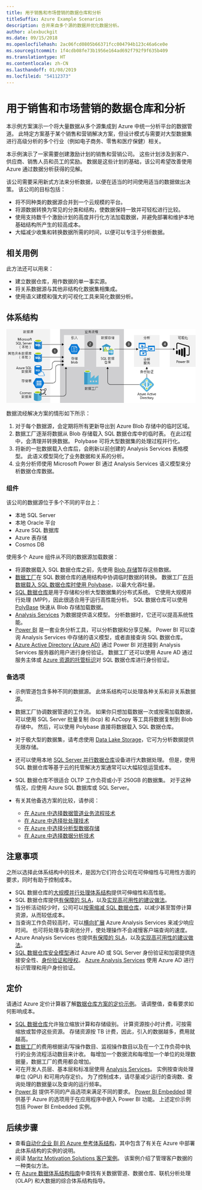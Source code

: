 ```yaml
---
title: 用于销售和市场营销的数据仓库和分析
titleSuffix: Azure Example Scenarios
description: 合并来自多个源的数据并优化数据分析。
author: alexbuckgit
ms.date: 09/15/2018
ms.openlocfilehash: 2ac06fcd0805b66371fcc004794b123c46a6ce0e
ms.sourcegitcommit: 1f4cdb08fe73b1956e164ad692f792f9f635b409
ms.translationtype: HT
ms.contentlocale: zh-CN
ms.lasthandoff: 01/08/2019
ms.locfileid: "54112373"
---
```

# <a name="data-warehousing-and-analytics-for-sales-and-marketing"></a>用于销售和市场营销的数据仓库和分析

本示例方案演示一个将大量数据从多个源集成到 Azure 中统一分析平台的数据管道。 此特定方案基于某个销售和营销解决方案，但设计模式与需要对大型数据集进行高级分析的多个行业（例如电子商务、零售和医疗保健）相关。

本示例演示了一家需要创建激励计划的销售和营销公司。 这些计划涉及到客户、供应商、销售人员和员工的奖励。 数据是这些计划的基础，该公司希望改善使用 Azure 通过数据分析获得的见解。

该公司需要采用新式方法来分析数据，以便在适当的时间使用适当的数据做出决策。 该公司的目标包括：

- 将不同种类的数据源合并到一个云规模的平台。
- 将源数据转换为常见的分类和结构，使数据保持一致并可轻松进行比较。
- 使用支持数千个激励计划的高度并行化方法加载数据，并避免部署和维护本地基础结构所产生的较高成本。
- 大幅减少收集和转换数据所需的时间，以便可以专注于分析数据。

## <a name="relevant-use-cases"></a>相关用例

此方法还可以用来：

- 建立数据仓库，用作数据的单一事实源。
- 将关系数据源与其他非结构化数据集相集成。
- 使用语义建模和强大的可视化工具来简化数据分析。

## <a name="architecture"></a>体系结构

![Azure 中数据仓库和分析方案的体系结构][architecture]

数据流经解决方案的情形如下所示：

1. 对于每个数据源，会定期将所有更新导出到 Azure Blob 存储中的临时区域。
2. 数据工厂逐渐将数据从 Blob 存储载入 SQL 数据仓库中的临时表。 在此过程中，会清理并转换数据。 Polybase 可将大型数据集的处理过程并行化。
3. 将新的一批数据载入仓库后，会刷新以前创建的 Analysis Services 表格模型。 此语义模型简化了业务数据和关系的分析。
4. 业务分析师使用 Microsoft Power BI 通过 Analysis Services 语义模型来分析数据仓库数据。

### <a name="components"></a>组件

该公司的数据源位于多个不同的平台上：

- 本地 SQL Server
- 本地 Oracle 平台
- Azure SQL 数据库
- Azure 表存储
- Cosmos DB

使用多个 Azure 组件从不同的数据源加载数据：

- 将源数据载入 SQL 数据仓库之前，先使用 [Blob 存储](/azure/storage/blobs/storage-blobs-introduction)暂存这些数据。
- [数据工厂](/azure/data-factory)在 SQL 数据仓库的通用结构中协调临时数据的转换。 数据工厂[在将数据载入 SQL 数据仓库时使用 Polybase](/azure/data-factory/connector-azure-sql-data-warehouse#use-polybase-to-load-data-into-azure-sql-data-warehouse)，以最大化吞吐量。
- [SQL 数据仓库](/azure/sql-data-warehouse/sql-data-warehouse-overview-what-is)是用于存储和分析大型数据集的分布式系统。 它使用大规模并行处理 (MPP)，因此很适合用于运行高性能分析。 SQL 数据仓库可以使用 [PolyBase](/sql/relational-databases/polybase/polybase-guide) 快速从 Blob 存储加载数据。
- [Analysis Services](/azure/analysis-services) 为数据提供语义模型。 分析数据时，它还可以提高系统性能。
- [Power BI](/power-bi) 是一套业务分析工具，可以分析数据和分享见解。 Power BI 可以查询 Analysis Services 中存储的语义模型，或者直接查询 SQL 数据仓库。
- [Azure Active Directory (Azure AD)](/azure/active-directory) 通过 Power BI 对连接到 Analysis Services 服务器的用户进行身份验证。 数据工厂还可以使用 Azure AD 通过服务主体或 [Azure 资源的托管标识](/azure/active-directory/managed-identities-azure-resources/overview)对 SQL 数据仓库进行身份验证。

### <a name="alternatives"></a>备选项

- 示例管道包含多种不同的数据源。 此体系结构可以处理各种关系和非关系数据源。
- 数据工厂协调数据管道的工作流。 如果你只想加载数据一次或按需加载数据，可以使用 SQL Server 批量复制 (bcp) 和 AzCopy 等工具将数据复制到 Blob 存储中。 然后，可以使用 Polybase 直接将数据载入 SQL 数据仓库。
- 对于极大型的数据集，请考虑使用 [Data Lake Storage](/azure/storage/data-lake-storage/introduction)，它可为分析数据提供无限存储。
- 还可以使用本地 [SQL Server 并行数据仓库](/sql/analytics-platform-system)设备进行大数据处理。 但是，使用 SQL 数据仓库等基于云的托管解决方案通常可以大幅较低运营成本。
- SQL 数据仓库不很适合 OLTP 工作负荷或小于 250GB 的数据集。 对于这种情况，应使用 Azure SQL 数据库或 SQL Server。
- 有关其他备选方案的比较，请参阅：

  - [在 Azure 中选择数据管道业务流程技术](/azure/architecture/data-guide/technology-choices/pipeline-orchestration-data-movement)
  - [在 Azure 中选择批处理技术](/azure/architecture/data-guide/technology-choices/batch-processing)
  - [在 Azure 中选择分析型数据存储](/azure/architecture/data-guide/technology-choices/analytical-data-stores)
  - [在 Azure 中选择数据分析技术](/azure/architecture/data-guide/technology-choices/analysis-visualizations-reporting)

## <a name="considerations"></a>注意事项

之所以选择此体系结构中的技术，是因为它们符合公司在可伸缩性与可用性方面的要求，同时有助于控制成本。

- SQL 数据仓库的[大规模并行处理体系结构](/azure/sql-data-warehouse/massively-parallel-processing-mpp-architecture)提供可伸缩性和高性能。
- SQL 数据仓库提供[有保障的 SLA](https://azure.microsoft.com/support/legal/sla/sql-data-warehouse)，以及[实现高可用性的建议做法](/azure/sql-data-warehouse/sql-data-warehouse-best-practices)。
- 当分析活动较少时，公司可以[按需缩减 SQL 数据仓库](/azure/sql-data-warehouse/sql-data-warehouse-manage-compute-overview)，以减少甚至暂停计算资源，从而较低成本。
- 当查询工作负荷较高时，可以[横向扩展](/azure/analysis-services/analysis-services-scale-out) Azure Analysis Services 来减少响应时间。 也可将处理与查询池分开，使处理操作不会减慢客户端查询的速度。
- Azure Analysis Services 也提供[有保障的 SLA](https://azure.microsoft.com/support/legal/sla/analysis-services)，以及[实现高可用性的建议做法](/azure/analysis-services/analysis-services-bcdr)。
- [SQL 数据仓库安全模型](/azure/sql-data-warehouse/sql-data-warehouse-overview-manage-security)通过 Azure AD 或 SQL Server 身份验证和加密提供连接安全性、[身份验证和授权](/azure/sql-data-warehouse/sql-data-warehouse-authentication)。 [Azure Analysis Services](/azure/analysis-services/analysis-services-manage-users) 使用 Azure AD 进行标识管理和用户身份验证。

## <a name="pricing"></a>定价

请通过 Azure 定价计算器了解[数据仓库方案的定价示例][calculator]。 请调整值，查看要求如何影响成本。

- [SQL 数据仓库](https://azure.microsoft.com/pricing/details/sql-data-warehouse/gen2)允许独立缩放计算和存储级别。 计算资源按小时计费，可按需缩放或暂停这些资源。 存储资源按 TB 计费，因此，引入的数据越多，费用就越高。
- [数据工厂](https://azure.microsoft.com/pricing/details/data-factory)的费用根据读/写操作数目、监视操作数目以及在一个工作负荷中执行的业务流程活动数目来计收。 每增加一个数据流和每增加一个单位的处理数据量，数据工厂的费用都会增加。
- 可在开发人员层、基本层和标准层使用 [Analysis Services](https://azure.microsoft.com/pricing/details/analysis-services)。 实例按查询处理单位 (QPU) 和可用内存定价。 为了控制成本，请尽量减少运行的查询数、查询处理的数据量以及查询的运行频率。
- [Power BI](https://powerbi.microsoft.com/pricing) 提供不同的产品选项来满足不同的要求。 [Power BI Embedded](https://azure.microsoft.com/pricing/details/power-bi-embedded) 提供基于 Azure 的选项用于在应用程序中嵌入 Power BI 功能。 上述定价示例包括 Power BI Embedded 实例。

## <a name="next-steps"></a>后续步骤

- 查看[自动化企业 BI 的 Azure 参考体系结构](/azure/architecture/reference-architectures/data/enterprise-bi-adf)，其中包含了有关在 Azure 中部署此体系结构的实例的说明。
- 阅读 [Maritz Motivation Solutions 客户案例][source-document]。 该案例介绍了管理客户数据的一种类似方法。
- 在 [Azure 数据体系结构指南](/azure/architecture/data-guide)中查找有关数据管道、数据仓库、联机分析处理 (OLAP) 和大数据的综合体系结构指导。

<!-- links -->

[source-document]: https://customers.microsoft.com/story/maritz
[calculator]: https://azure.com/e/b798fb70c53e4dd19fdeacea4db78276
[architecture]: ./media/architecture-data-warehouse.png
